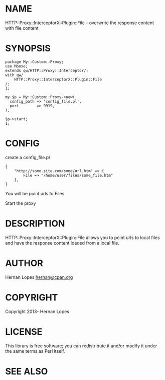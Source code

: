 # NAME

HTTP::Proxy::InterceptorX::Plugin::File - overwrite the response content with file content

# SYNOPSIS

    package My::Custom::Proxy;
    use Moose;
    extends qw/HTTP::Proxy::Interceptor/;
    with qw/
        HTTP::Proxy::InterceptorX::Plugin::File
    /;
    1;

    my $p = My::Custom::Proxy->new(
      config_path => 'config_file.pl',
      port        => 9919,
    );

    $p->start;
    1;

# CONFIG

create a config\_file.pl

    {
        "http://some.site.com/some/url.htm" => {
            File => "/home/user/files/some_file.htm"
        },
    }

You will be point urls to Files 

Start the proxy

# DESCRIPTION

HTTP::Proxy::InterceptorX::Plugin::File allows you to point urls to local files and have the response content loaded from a local file.

# AUTHOR

Hernan Lopes <hernan@cpan.org>

# COPYRIGHT

Copyright 2013- Hernan Lopes

# LICENSE

This library is free software; you can redistribute it and/or modify
it under the same terms as Perl itself.

# SEE ALSO
